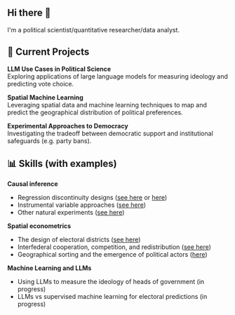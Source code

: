 ## Hi there 👋

I'm a political scientist/quantitative researcher/data analyst. 

## 💼 Current Projects
  **LLM Use Cases in Political Science**  
  Exploring applications of large language models for measuring ideology and predicting vote choice.  

  **Spatial Machine Learning**  
  Leveraging spatial data and machine learning techniques to map and predict the geographical distribution of political preferences.  

  **Experimental Approaches to Democracy**  
  Investigating the tradeoff between democratic support and institutional safeguards (e.g. party bans).

## 📊 Skills (with examples) 
 **Causal inference**
 - Regression discontinuity designs ([see here](https://doi.org/10.1177/00104140221139375) or [here](https://doi.org/10.1017/S0003055420000945))
 - Instrumental variable approaches ([see here](https://doi.org/10.1017/S0007123423000297))
 - Other natural experiments ([see here](https://doi.org/10.1080/13501763.2021.1992482))
 
 **Spatial econometrics**  
 - The design of electoral districts ([see here](https://www.journals.uchicago.edu/doi/10.1086/723975))
 - Interfederal cooperation, competition, and redistribution ([see here](https://doi.org/10.1086/703132))
 - Geographical sorting and the emergence of political actors ([here](https://doi.org/10.1093/ser/mwaa014))

 **Machine Learning and LLMs**
 - Using LLMs to measure the ideology of heads of government (in progress)
 - LLMs vs supervised machine learning for electoral predictions (in progress) 
